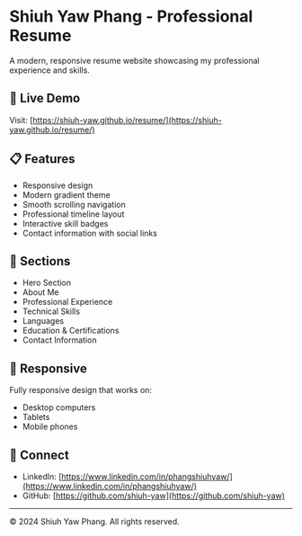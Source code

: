 # Shiuh Yaw Phang - Professional Resume

A modern, responsive resume website showcasing my professional experience and skills.

## 🚀 Live Demo
Visit: [https://shiuh-yaw.github.io/resume/](https://shiuh-yaw.github.io/resume/)


## 📋 Features
- Responsive design
- Modern gradient theme
- Smooth scrolling navigation
- Professional timeline layout
- Interactive skill badges
- Contact information with social links

## 🎯 Sections
- Hero Section
- About Me
- Professional Experience
- Technical Skills
- Languages
- Education & Certifications
- Contact Information

## 📱 Responsive
Fully responsive design that works on:
- Desktop computers
- Tablets
- Mobile phones

## 🔗 Connect
- LinkedIn: [https://www.linkedin.com/in/phangshiuhyaw/](https://www.linkedin.com/in/phangshiuhyaw/)
- GitHub: [https://github.com/shiuh-yaw](https://github.com/shiuh-yaw)

---
© 2024 Shiuh Yaw Phang. All rights reserved.
